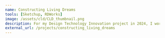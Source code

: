 ```yaml
---
name: Constructing Living Dreams
tools: [Sketchup, RDWorks]
image: /assets/cld/CLD_thumbnail.png
description: For my Design Technology Innovation project in 2024, I worked with a team to redesign SUTD Hostels' common garden!
external_url: /projects/constructing_living_dreams
---
```

